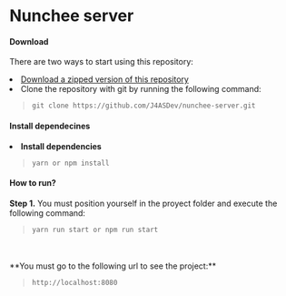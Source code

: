 # Nunchee server

#### Download
There are two ways to start using this repository:

<li>
<a href="https://github.com/J4ASDev/nunchee-server/archive/master.zip">Download a zipped version of this repository</a>
</li>

<li>Clone the repository with git by running the following command:</li>

> `git clone https://github.com/J4ASDev/nunchee-server.git`

#### Install dependecines

<li><b>Install dependencies</b></li>

> `yarn or npm install`

#### How to run?

**Step 1.** You must position yourself in the proyect folder and execute the following command:

> `yarn run start or npm run start`

<br />
<br />
**You must go to the following url to see the project:**

> `http://localhost:8080`
